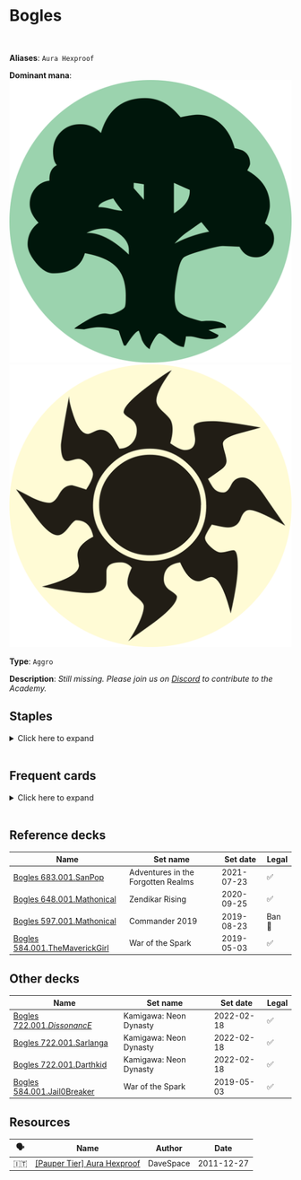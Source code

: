 <!-- This page is automatically generated by Myr: do not update it manually. Changes directly applied here will be lost. -->
# Bogles
<br/>

**Aliases**: `Aura Hexproof`


**Dominant mana**: <img src="../resources/images/mana/G.png" class="dominant-mana-icon"/> <img src="../resources/images/mana/W.png" class="dominant-mana-icon"/>

**Type**: `Aggro`

**Description**: _Still missing. Please join us on [Discord](https://discord.gg/fYQbpjjkQ3) to contribute to the Academy._


## **Staples**

<details>
  <summary>Click here to expand</summary>
<a href="https://scryfall.com/card/ema/156/abundant-growth"><img src="https://c1.scryfall.com/file/scryfall-cards/normal/front/b/f/bfc00bf8-236b-4c68-be85-1609be122259.jpg?1580014714" class="archetype-card rounded-image"/></a>
<a href="https://scryfall.com/card/ema/157/ancestral-mask"><img src="https://c1.scryfall.com/file/scryfall-cards/normal/front/c/7/c7a19fc5-20f3-48d2-8c12-e012d3b302e7.jpg?1580014720" class="archetype-card rounded-image"/></a>
<a href="https://scryfall.com/card/ema/195/armadillo-cloak"><img src="https://c1.scryfall.com/file/scryfall-cards/normal/front/f/a/fa232c65-dbb4-4414-bd95-b3bbd321c653.jpg?1580014998" class="archetype-card rounded-image"/></a>
<a href="https://scryfall.com/card/rtr/9/ethereal-armor"><img src="https://c1.scryfall.com/file/scryfall-cards/normal/front/7/6/76960e65-e5c7-4414-b9a5-37d7b2ded4a0.jpg?1562788397" class="archetype-card rounded-image"/></a>
<a href="https://scryfall.com/card/m14/176/gladecover-scout"><img src="https://c1.scryfall.com/file/scryfall-cards/normal/front/e/1/e112d77d-f019-4709-b31a-b02952df0e35.jpg?1562836199" class="archetype-card rounded-image"/></a>
<a href="https://scryfall.com/card/a25/186/rancor"><img src="https://c1.scryfall.com/file/scryfall-cards/normal/front/8/a/8a4d8527-af29-408d-a3a3-6781db0cf439.jpg?1562438059" class="archetype-card rounded-image"/></a>
<a href="https://scryfall.com/card/uma/223/slippery-bogle"><img src="https://c1.scryfall.com/file/scryfall-cards/normal/front/c/4/c4e4bbea-7e3f-4de0-bb01-dfd67f21c254.jpg?1547518325" class="archetype-card rounded-image"/></a>
<a href="https://scryfall.com/card/a25/192/utopia-sprawl"><img src="https://c1.scryfall.com/file/scryfall-cards/normal/front/1/5/15625580-3cbd-459c-a667-87efdcdaf2b2.jpg?1562433020" class="archetype-card rounded-image"/></a>
</details><br/>



## **Frequent cards**

<details>
  <summary>Click here to expand</summary>
<a href="https://scryfall.com/card/mh1/220/arcums-astrolabe"><img src="https://c1.scryfall.com/file/scryfall-cards/normal/front/c/2/c2462fdf-a594-47d0-8e10-b55901e350d9.jpg?1613386977" class="archetype-card rounded-image"/></a>
<a href="https://scryfall.com/card/akh/156/benefaction-of-rhonas"><img src="https://c1.scryfall.com/file/scryfall-cards/normal/front/d/c/dc98fcdd-8482-4462-ab71-935cea48e409.jpg?1543675752" class="archetype-card rounded-image"/></a>
<a href="https://scryfall.com/card/akh/7/cartouche-of-solidarity"><img src="https://c1.scryfall.com/file/scryfall-cards/normal/front/9/0/90eaf94e-85a7-4958-aa58-8e2fe44db58d.jpg?1543674599" class="archetype-card rounded-image"/></a>
<a href="https://scryfall.com/card/akh/158/cartouche-of-strength"><img src="https://c1.scryfall.com/file/scryfall-cards/normal/front/d/6/d6bb237c-4e39-4879-90b4-2f507a90d3d7.jpg?1543675766" class="archetype-card rounded-image"/></a>
<a href="https://scryfall.com/card/neo/180/commune-with-spirits"><img src="https://c1.scryfall.com/file/scryfall-cards/normal/front/a/3/a35ff4dd-bad3-4496-82b3-8253f48af06d.jpg?1644032637" class="archetype-card rounded-image"/></a>
<a href="https://scryfall.com/card/ema/162/commune-with-the-gods"><img src="https://c1.scryfall.com/file/scryfall-cards/normal/front/6/7/67d95f6f-3ff0-483d-b98f-ccb4fb5715f4.jpg?1580014753" class="archetype-card rounded-image"/></a>
<a href="https://scryfall.com/card/thb/20/heliods-pilgrim"><img src="https://c1.scryfall.com/file/scryfall-cards/normal/front/c/a/cafce2f5-f4f4-465b-96dc-bcdd29d4e4bb.jpg?1581479102" class="archetype-card rounded-image"/></a>
<a href="https://scryfall.com/card/mm3/11/kor-skyfisher"><img src="https://c1.scryfall.com/file/scryfall-cards/normal/front/d/7/d7501662-1216-4e08-bd2b-e0a459057942.jpg?1593812836" class="archetype-card rounded-image"/></a>
<a href="https://scryfall.com/card/iko/170/ram-through"><img src="https://c1.scryfall.com/file/scryfall-cards/normal/front/a/c/ac0b24e7-14e7-45ee-b5d8-bdb8674b669c.jpg?1591723419" class="archetype-card rounded-image"/></a>
<a href="https://scryfall.com/card/thb/36/sentinels-eyes"><img src="https://c1.scryfall.com/file/scryfall-cards/normal/front/3/2/32adc118-b81e-48c2-b7ef-b62e8c3308d6.jpg?1581479235" class="archetype-card rounded-image"/></a>
<a href="https://scryfall.com/card/pca/77/silhana-ledgewalker"><img src="https://c1.scryfall.com/file/scryfall-cards/normal/front/8/a/8ad3bdce-c0fa-4b5f-af14-7452b683960f.jpg?1562920729" class="archetype-card rounded-image"/></a>
<a href="https://scryfall.com/card/uma/184/spider-umbra"><img src="https://c1.scryfall.com/file/scryfall-cards/normal/front/7/6/762b8d61-53c9-41e1-aaa7-098b91d9b938.jpg?1547517840" class="archetype-card rounded-image"/></a>
<a href="https://scryfall.com/card/neo/38/spirited-companion"><img src="https://c1.scryfall.com/file/scryfall-cards/normal/front/5/a/5aa91a9e-2fe2-43bc-aa9c-cfb8a71829ff.jpg?1643322375" class="archetype-card rounded-image"/></a>
<a href="https://scryfall.com/card/aer/126/unbridled-growth"><img src="https://c1.scryfall.com/file/scryfall-cards/normal/front/3/9/393fc419-a6ce-447d-9994-744cf41f9a27.jpg?1576382093" class="archetype-card rounded-image"/></a>
</details><br/>



## **Reference decks**

| Name | Set name | Set date | Legal |
| -----| -------- | -------- | ----- |
| <a target="_blank" href="https://www.mtggoldfish.com/deck/4624393">Bogles 683.001.SanPop</a>  | Adventures in the Forgotten Realms | 2021-07-23 | ✅ |
| <a target="_blank" href="https://www.mtggoldfish.com/deck/4351127">Bogles 648.001.Mathonical</a>  | Zendikar Rising | 2020-09-25 | ✅ |
| <a target="_blank" href="https://www.mtggoldfish.com/deck/4351071">Bogles 597.001.Mathonical</a>  | Commander 2019 | 2019-08-23 | Ban 🔨 |
| <a target="_blank" href="https://www.mtggoldfish.com/deck/4351066">Bogles 584.001.TheMaverickGirl</a>  | War of the Spark | 2019-05-03 | ✅ |




## **Other decks**

| Name | Set name | Set date | Legal |
| -----| -------- | -------- | ----- |
| <a target="_blank" href="https://www.mtggoldfish.com/deck/4667099">Bogles 722.001._DissonancE_</a>  | Kamigawa: Neon Dynasty | 2022-02-18 | ✅ |
| <a target="_blank" href="https://www.mtggoldfish.com/deck/4667113">Bogles 722.001.Sarlanga</a>  | Kamigawa: Neon Dynasty | 2022-02-18 | ✅ |
| <a target="_blank" href="https://www.mtggoldfish.com/deck/4667097">Bogles 722.001.Darthkid</a>  | Kamigawa: Neon Dynasty | 2022-02-18 | ✅ |
| <a target="_blank" href="https://www.mtggoldfish.com/deck/4351056">Bogles 584.001.Jail0Breaker</a>  | War of the Spark | 2019-05-03 | ✅ |






## **Resources**

| 🗣️ | Name | Author | Date |
| -- | ---- | ------ | ---- |
| 🇮🇹 | <a target="_blank" href="http://www.metagame.it/forum/viewtopic.php?f=158&t=24491">[Pauper Tier] Aura Hexproof</a>  | DaveSpace | 2011-12-27   |

